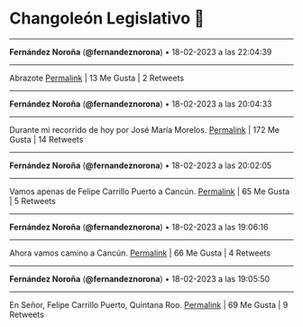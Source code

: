 # Changoleón Legislativo 🙈
*****
**Fernández Noroña** (**@fernandeznorona**) • 18-02-2023 a las 22:04:39
*****
Abrazote
[Permalink](https://twitter.com/fernandeznorona/status/1627187386223407105) | 13 Me Gusta | 2 Retweets
*****
**Fernández Noroña** (**@fernandeznorona**) • 18-02-2023 a las 20:04:33
*****
Durante mi recorrido de hoy por José María Morelos.
[Permalink](https://twitter.com/fernandeznorona/status/1627157164224614400) | 172 Me Gusta | 14 Retweets
*****
**Fernández Noroña** (**@fernandeznorona**) • 18-02-2023 a las 20:02:05
*****
Vamos apenas de Felipe Carrillo Puerto a Cancún.
[Permalink](https://twitter.com/fernandeznorona/status/1627156541051752450) | 65 Me Gusta | 5 Retweets
*****
**Fernández Noroña** (**@fernandeznorona**) • 18-02-2023 a las 19:06:16
*****
Ahora vamos camino a Cancún.
[Permalink](https://twitter.com/fernandeznorona/status/1627142494734413844) | 66 Me Gusta | 4 Retweets
*****
**Fernández Noroña** (**@fernandeznorona**) • 18-02-2023 a las 19:05:50
*****
En Señor, Felipe Carrillo Puerto, Quintana Roo.
[Permalink](https://twitter.com/fernandeznorona/status/1627142386630500352) | 69 Me Gusta | 9 Retweets